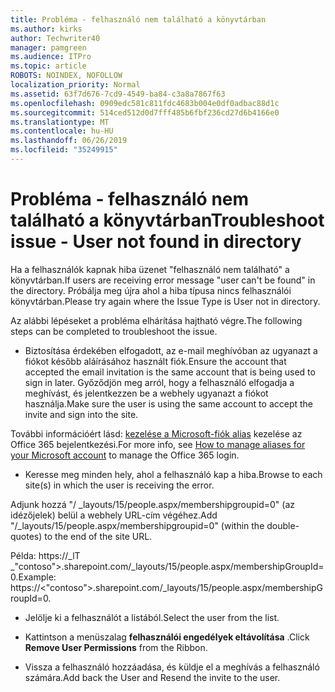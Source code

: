 ```yaml
---
title: Probléma - felhasználó nem található a könyvtárban
ms.author: kirks
author: Techwriter40
manager: pamgreen
ms.audience: ITPro
ms.topic: article
ROBOTS: NOINDEX, NOFOLLOW
localization_priority: Normal
ms.assetid: 63f7d676-7cd9-4549-ba84-c3a8a7867f63
ms.openlocfilehash: 0909edc581c811fdc4683b004e0df0adbac88d1c
ms.sourcegitcommit: 514ced512d0d7fff485b6fbf236cd27d6b4166e0
ms.translationtype: MT
ms.contentlocale: hu-HU
ms.lasthandoff: 06/26/2019
ms.locfileid: "35249915"
---
```

# <a name="troubleshoot-issue---user-not-found-in-directory"></a><span data-ttu-id="0c1d4-102">Probléma - felhasználó nem található a könyvtárban</span><span class="sxs-lookup"><span data-stu-id="0c1d4-102">Troubleshoot issue - User not found in directory</span></span>

<span data-ttu-id="0c1d4-103">Ha a felhasználók kapnak hiba üzenet "felhasználó nem található" a könyvtárban.</span><span class="sxs-lookup"><span data-stu-id="0c1d4-103">If users are receiving error message "user can't be found" in the directory.</span></span> <span data-ttu-id="0c1d4-104">Próbálja meg újra ahol a hiba típusa nincs felhasználói könyvtárban.</span><span class="sxs-lookup"><span data-stu-id="0c1d4-104">Please try again where the Issue Type is User not in directory.</span></span>

<span data-ttu-id="0c1d4-105">Az alábbi lépéseket a probléma elhárítása hajtható végre.</span><span class="sxs-lookup"><span data-stu-id="0c1d4-105">The following steps can be completed to troubleshoot the issue.</span></span>

- <span data-ttu-id="0c1d4-106">Biztosítása érdekében elfogadott, az e-mail meghívóban az ugyanazt a fiókot később aláírásához használt fiók.</span><span class="sxs-lookup"><span data-stu-id="0c1d4-106">Ensure the account that accepted the email invitation is the same account that is being used to sign in later.</span></span> <span data-ttu-id="0c1d4-107">Győződjön meg arról, hogy a felhasználó elfogadja a meghívást, és jelentkezzen be a webhely ugyanazt a fiókot használja.</span><span class="sxs-lookup"><span data-stu-id="0c1d4-107">Make sure the user is using the same account to accept the invite and sign into the site.</span></span> 

<span data-ttu-id="0c1d4-108">További információért lásd: [kezelése a Microsoft-fiók alias</a> kezelése az Office 365 bejelentkezési](https://support.microsoft.com/help/12407/microsoft-account-how-to-manage-aliases).</span><span class="sxs-lookup"><span data-stu-id="0c1d4-108">For more info, see [How to manage aliases for your Microsoft account</a> to manage the Office 365 login](https://support.microsoft.com/help/12407/microsoft-account-how-to-manage-aliases).</span></span> 

- <span data-ttu-id="0c1d4-109">Keresse meg minden hely, ahol a felhasználó kap a hiba.</span><span class="sxs-lookup"><span data-stu-id="0c1d4-109">Browse to each site(s) in which the user is receiving the error.</span></span> 

<span data-ttu-id="0c1d4-110">Adjunk hozzá "/ _layouts/15/people.aspx/membershipgroupid=0" (az idézőjelek) belül a webhely URL-cím végéhez.</span><span class="sxs-lookup"><span data-stu-id="0c1d4-110">Add "/_layouts/15/people.aspx/membershipgroupid=0" (within the double-quotes) to the end of the site URL.</span></span> 

<span data-ttu-id="0c1d4-111">Példa: https://_lT _"contoso">.sharepoint.com/_layouts/15/people.aspx/membershipGroupId=0.</span><span class="sxs-lookup"><span data-stu-id="0c1d4-111">Example: https://<"contoso">.sharepoint.com/_layouts/15/people.aspx/membershipGroupId=0.</span></span>

- <span data-ttu-id="0c1d4-112">Jelölje ki a felhasználót a listából.</span><span class="sxs-lookup"><span data-stu-id="0c1d4-112">Select the user from the list.</span></span>

- <span data-ttu-id="0c1d4-113">Kattintson a menüszalag **felhasználói engedélyek eltávolítása** .</span><span class="sxs-lookup"><span data-stu-id="0c1d4-113">Click **Remove User Permissions** from the Ribbon.</span></span> 
-  <span data-ttu-id="0c1d4-114">Vissza a felhasználó hozzáadása, és küldje el a meghívás a felhasználó számára.</span><span class="sxs-lookup"><span data-stu-id="0c1d4-114">Add back the User and Resend the invite to the user.</span></span>

